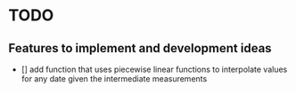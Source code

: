 TODO
====

Features to implement and development ideas
-------------------------------------------

- [] add function that uses piecewise linear functions to interpolate values for any date given the intermediate measurements
